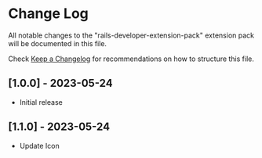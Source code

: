 # Change Log

All notable changes to the "rails-developer-extension-pack" extension pack will be documented in this file.

Check [Keep a Changelog](http://keepachangelog.com/) for recommendations on how to structure this file.

## [1.0.0] - 2023-05-24
- Initial release

## [1.1.0] - 2023-05-24
- Update Icon
